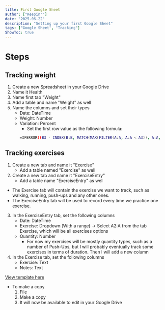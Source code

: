 ```yaml
---
title: First Google Sheet
author: ["Keepin'"]
date: "2025-06-22"
description: "Setting up your first Google Sheet"
tags: ["Google Sheet", "Tracking"]
ShowToc: true
---
```

# Steps

## Tracking weight

1. Create a new Spreadsheet in your Google Drive
2. Name it Health
3. Name first tab "Weight"
4. Add a table and name "Weight" as well
5. Name the columns and set their types
    - Date: DateTime
    - Weight: Number
    - Variation: Percent
        - Set the first row value as the following formula:
        ```bash
        =IFERROR((B3 - INDEX(B:B, MATCH(MAX(FILTER(A:A, A:A < A3)), A:A, 0))) / B3, "")
        ````

## Tracking exercises

1. Create a new tab and name it "Exercise"
    - Add a table named "Exercise" as well
2. Create a new tab and name it "ExerciseEntry"
    - Add a table name "ExerciseEntry" as well
* The Exercise tab will contain the exercise we want to track, such as walking, running, push-ups and any other ones.
* The ExerciseEntry tab will be used to record every time we practice one exercise.
3. In the ExerciseEntry tab, set the following columns
    - Date: DateTime
    - Exercise: Dropdown (With a range) -> Select A2:A from the tab Exercise, which will be all exercises options
    - Quantity: Number
        - For now my exercises will be mostly quantity types, such as a number of Push-Ups, but I will probably eventually track some exercises in terms of duration. Then I will add a new column
4. In the Exercise tab, set the following columns
    - Exercise: Text
    - Notes: Text

[View template here](https://docs.google.com/spreadsheets/d/18xgeXS8voYKZwhM_dQPf3GR2VPs7V1mFSue0H_VPzX0/edit?usp=sharing)
* To make a copy
    1. File
    2. Make a copy
    3. It will now be available to edit in your Google Drive
